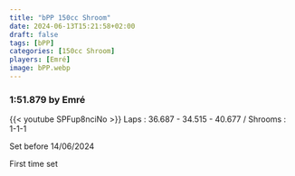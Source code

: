 ```yaml
---
title: "bPP 150cc Shroom"
date: 2024-06-13T15:21:58+02:00
draft: false
tags: [bPP]
categories: [150cc Shroom]
players: [Emré]
image: bPP.webp
---
```

### 1:51.879 by Emré

{{< youtube SPFup8nciNo >}}
Laps : 36.687 - 34.515 - 40.677 /
Shrooms : 1-1-1

Set before 14/06/2024

First time set
